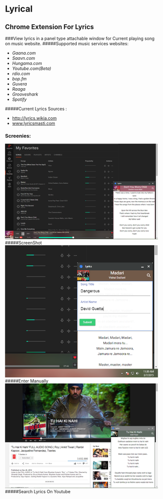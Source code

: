 # Lyrical
Chrome Extension For Lyrics
-----------
###View lyrics in a panel type attachable window for Current playing song on music website.
#####Supported music services websites:
 * *Gaana.com*
 * *Saavn.com*
 * *Hungama.com*
 * *Youtube.com(Beta)*
 * *rdio.com*
 * *bop.fm*
 * *Guvera*
 * *Raaga*
 * *Grooveshark*
 * *Spotify*
 
 #####Current Lyrics Sources : 
 * http://lyrics.wikia.com
 * www.lyricsmasti.com

 ### Screenies:
 ![ScreenShot](https://raw.githubusercontent.com/singham007/Lyrical/master/Screenshots/Capture.PNG)
 #####ScreenShot
 ![Enter Manually](https://raw.githubusercontent.com/singham007/Lyrical/master/Screenshots/Capture2.PNG)
 #####Enter Manually
 ![Search Youtube](https://raw.githubusercontent.com/singham007/Lyrical/master/Screenshots/Capture3.PNG)
 #####Search Lyrics On Youtube

